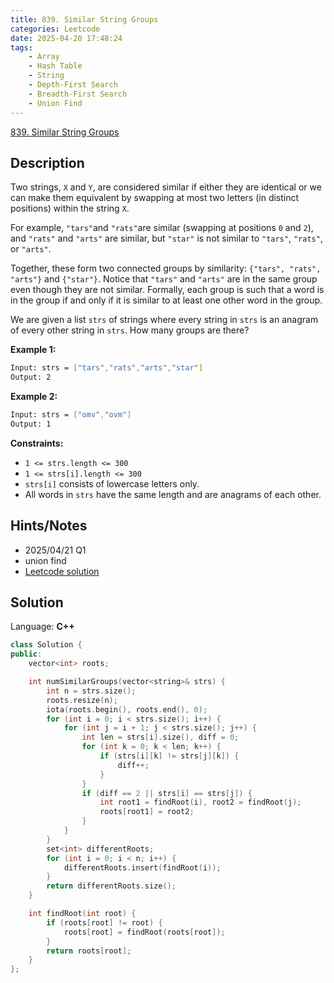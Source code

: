 ```yaml
---
title: 839. Similar String Groups
categories: Leetcode
date: 2025-04-20 17:48:24
tags:
    - Array
    - Hash Table
    - String
    - Depth-First Search
    - Breadth-First Search
    - Union Find
---
```


[839. Similar String Groups](https://leetcode.com/problems/similar-string-groups/description/?envType=company&envId=doordash&favoriteSlug=doordash-six-months)

## Description

Two strings, `X` and `Y`, are considered similar if either they are identical or we can make them equivalent by swapping at most two letters (in distinct positions) within the string `X`.

For example, `"tars"`and `"rats"`are similar (swapping at positions `0` and `2`), and `"rats"` and `"arts"` are similar, but `"star"` is not similar to `"tars"`, `"rats"`, or `"arts"`.

Together, these form two connected groups by similarity: `{"tars", "rats", "arts"}` and `{"star"}`. Notice that `"tars"` and `"arts"` are in the same group even though they are not similar. Formally, each group is such that a word is in the group if and only if it is similar to at least one other word in the group.

We are given a list `strs` of strings where every string in `strs` is an anagram of every other string in `strs`. How many groups are there?

**Example 1:**

```bash
Input: strs = ["tars","rats","arts","star"]
Output: 2
```

**Example 2:**

```bash
Input: strs = ["omv","ovm"]
Output: 1
```

**Constraints:**

- `1 <= strs.length <= 300`
- `1 <= strs[i].length <= 300`
- `strs[i]` consists of lowercase letters only.
- All words in `strs` have the same length and are anagrams of each other.

## Hints/Notes

- 2025/04/21 Q1
- union find
- [Leetcode solution](https://leetcode.com/problems/similar-string-groups/editorial/)

## Solution

Language: **C++**

```C++
class Solution {
public:
    vector<int> roots;

    int numSimilarGroups(vector<string>& strs) {
        int n = strs.size();
        roots.resize(n);
        iota(roots.begin(), roots.end(), 0);
        for (int i = 0; i < strs.size(); i++) {
            for (int j = i + 1; j < strs.size(); j++) {
                int len = strs[i].size(), diff = 0;
                for (int k = 0; k < len; k++) {
                    if (strs[i][k] != strs[j][k]) {
                        diff++;
                    }
                }
                if (diff == 2 || strs[i] == strs[j]) {
                    int root1 = findRoot(i), root2 = findRoot(j);
                    roots[root1] = root2;
                }
            }
        }
        set<int> differentRoots;
        for (int i = 0; i < n; i++) {
            differentRoots.insert(findRoot(i));
        }
        return differentRoots.size();
    }

    int findRoot(int root) {
        if (roots[root] != root) {
            roots[root] = findRoot(roots[root]);
        }
        return roots[root];
    }
};
```
